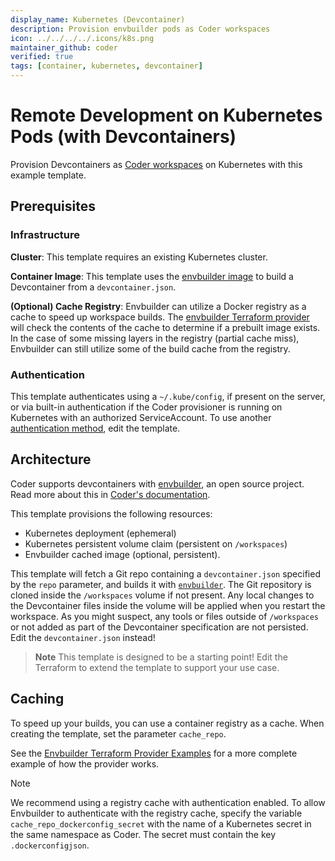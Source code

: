 ```yaml
---
display_name: Kubernetes (Devcontainer)
description: Provision envbuilder pods as Coder workspaces
icon: ../../../../.icons/k8s.png
maintainer_github: coder
verified: true
tags: [container, kubernetes, devcontainer]
---
```


# Remote Development on Kubernetes Pods (with Devcontainers)

Provision Devcontainers as [Coder workspaces](https://coder.com/docs/workspaces) on Kubernetes with this example template.

## Prerequisites

### Infrastructure

**Cluster**: This template requires an existing Kubernetes cluster.

**Container Image**: This template uses the [envbuilder image](https://github.com/coder/envbuilder) to build a Devcontainer from a `devcontainer.json`.

**(Optional) Cache Registry**: Envbuilder can utilize a Docker registry as a cache to speed up workspace builds. The [envbuilder Terraform provider](https://github.com/coder/terraform-provider-envbuilder) will check the contents of the cache to determine if a prebuilt image exists. In the case of some missing layers in the registry (partial cache miss), Envbuilder can still utilize some of the build cache from the registry.

### Authentication

This template authenticates using a `~/.kube/config`, if present on the server, or via built-in authentication if the Coder provisioner is running on Kubernetes with an authorized ServiceAccount. To use another [authentication method](https://registry.terraform.io/providers/hashicorp/kubernetes/latest/docs#authentication), edit the template.

## Architecture

Coder supports devcontainers with [envbuilder](https://github.com/coder/envbuilder), an open source project. Read more about this in [Coder's documentation](https://coder.com/docs/templates/dev-containers).

This template provisions the following resources:

- Kubernetes deployment (ephemeral)
- Kubernetes persistent volume claim (persistent on `/workspaces`)
- Envbuilder cached image (optional, persistent).

This template will fetch a Git repo containing a `devcontainer.json` specified by the `repo` parameter, and builds it
with [`envbuilder`](https://github.com/coder/envbuilder).
The Git repository is cloned inside the `/workspaces` volume if not present.
Any local changes to the Devcontainer files inside the volume will be applied when you restart the workspace.
As you might suspect, any tools or files outside of `/workspaces` or not added as part of the Devcontainer specification are not persisted.
Edit the `devcontainer.json` instead!

> **Note**
> This template is designed to be a starting point! Edit the Terraform to extend the template to support your use case.

## Caching

To speed up your builds, you can use a container registry as a cache.
When creating the template, set the parameter `cache_repo`.

See the [Envbuilder Terraform Provider Examples](https://github.com/coder/terraform-provider-envbuilder/blob/main/examples/resources/envbuilder_cached_image/envbuilder_cached_image_resource.tf/) for a more complete example of how the provider works.

> [!NOTE]
> We recommend using a registry cache with authentication enabled.
> To allow Envbuilder to authenticate with the registry cache, specify the variable `cache_repo_dockerconfig_secret`
> with the name of a Kubernetes secret in the same namespace as Coder. The secret must contain the key `.dockerconfigjson`.

